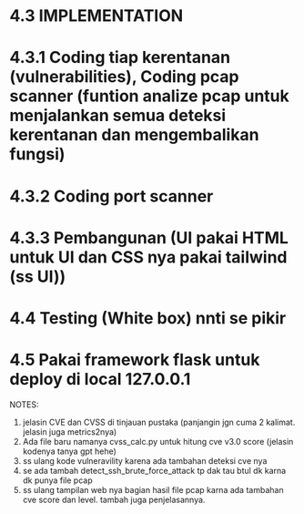 # 4.3 IMPLEMENTATION
# 4.3.1 Coding tiap kerentanan (vulnerabilities), Coding pcap scanner (funtion analize pcap untuk menjalankan semua deteksi kerentanan dan mengembalikan fungsi)
# 4.3.2 Coding port scanner
# 4.3.3 Pembangunan (UI pakai HTML untuk UI dan CSS nya pakai tailwind (ss UI))
# 4.4 Testing (White box) nnti se pikir
# 4.5 Pakai framework flask untuk deploy di local 127.0.0.1 

NOTES:

1. jelasin CVE dan CVSS di tinjauan pustaka (panjangin jgn cuma 2 kalimat. jelasin juga metrics2nya)
2. Ada file baru namanya cvss_calc.py untuk hitung cve v3.0 score (jelasin kodenya tanya gpt hehe)
3. ss ulang kode vulneravility karena ada tambahan deteksi cve nya
4. se ada tambah detect_ssh_brute_force_attack tp dak tau btul dk karna dk punya file pcap
5. ss ulang tampilan web nya bagian hasil file pcap karna ada tambahan cve score dan level. tambah juga penjelasannya. 


